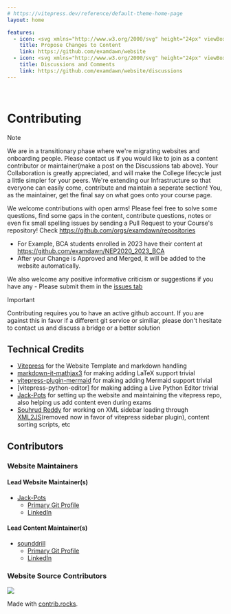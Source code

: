 ```yaml
---
# https://vitepress.dev/reference/default-theme-home-page
layout: home

features:
  - icon: <svg xmlns="http://www.w3.org/2000/svg" height="24px" viewBox="0 -960 960 960" width="24px" fill="#5f6368"><path d="M160-400v-80h280v80H160Zm0-160v-80h440v80H160Zm0-160v-80h440v80H160Zm360 560v-123l221-220q9-9 20-13t22-4q12 0 23 4.5t20 13.5l37 37q8 9 12.5 20t4.5 22q0 11-4 22.5T863-380L643-160H520Zm300-263-37-37 37 37ZM580-220h38l121-122-18-19-19-18-122 121v38Zm141-141-19-18 37 37-18-19Z"/></svg>
    title: Propose Changes to Content
    link: https://github.com/examdawn/website
  - icon: <svg xmlns="http://www.w3.org/2000/svg" height="24px" viewBox="0 -960 960 960" width="24px" fill="#5f6368"><path d="M411-480q-28 0-46-21t-13-49l12-72q8-43 40.5-70.5T480-720q44 0 76.5 27.5T597-622l12 72q5 28-13 49t-46 21H411Zm24-80h91l-8-49q-2-14-13-22.5t-25-8.5q-14 0-24.5 8.5T443-609l-8 49ZM124-441q-23 1-39.5-9T63-481q-2-9-1-18t5-17q0 1-1-4-2-2-10-24-2-12 3-23t13-19l2-2q2-19 15.5-32t33.5-13q3 0 19 4l3-1q5-5 13-7.5t17-2.5q11 0 19.5 3.5T208-626q1 0 1.5.5t1.5.5q14 1 24.5 8.5T251-596q2 7 1.5 13.5T250-570q0 1 1 4 7 7 11 15.5t4 17.5q0 4-6 21-1 2 0 4l2 16q0 21-17.5 36T202-441h-78Zm676 1q-33 0-56.5-23.5T720-520q0-12 3.5-22.5T733-563l-28-25q-10-8-3.5-20t18.5-12h80q33 0 56.5 23.5T880-540v20q0 33-23.5 56.5T800-440ZM0-240v-63q0-44 44.5-70.5T160-400q13 0 25 .5t23 2.5q-14 20-21 43t-7 49v65H0Zm240 0v-65q0-65 66.5-105T480-450q108 0 174 40t66 105v65H240Zm560-160q72 0 116 26.5t44 70.5v63H780v-65q0-26-6.5-49T754-397q11-2 22.5-2.5t23.5-.5Zm-320 30q-57 0-102 15t-53 35h311q-9-20-53.5-35T480-370Zm0 50Zm1-280Z"/></svg>
    title: Discussions and Comments
    link: https://github.com/examdawn/website/discussions
---
```

<br>

# Contributing

> [!NOTE]
> We are in a transitionary phase where we're migrating websites and onboarding people. Please contact us if you would like to join as a content contributor or maintainer(make a post on the Discussions tab above).
> Your Collaboration is greatly appreciated, and will make the College lifecycle just a little simpler for your peers.
> We're extending our Infrastructure so that everyone can easily come, contribute and maintain a seperate section! You, as the maintainer, get the final say on what goes onto your course page.


We welcome contributions with open arms! Please feel free to solve some questions, find some gaps in the content, contribute questions, notes or even fix small spelling issues by sending a Pull Request to your Course's repository! Check https://github.com/orgs/examdawn/repositories
- For Example, BCA students enrolled in 2023 have their content at https://github.com/examdawn/NEP2020_2023_BCA
- After your Change is Approved and Merged, it will be added to the website automatically.

We also welcome any positive informative criticism or suggestions if you have any - Please submit them in the [issues tab](https://github.com/examdawn/website/issues)

> [!IMPORTANT]
> Contributing requires you to have an active github account.
> If you are against this in favor if a different git service or similiar, please don't hesitate to contact us and discuss a bridge or a better solution

<!--## Rules and Instructions
- [Instructions on adding new Subjects or Courses](/contents/Readme)
- [Contribution Guidelines and Instructions](https://github.com/examdawn/content/blob/contents/.github/CONTRIBUTING.md)
-->

## Technical Credits
- [Vitepress](https://vitepress.dev/) for the Website Template and markdown handling
- [markdown-it-mathjax3](https://github.com/tani/markdown-it-mathjax3) for making adding LaTeX support trivial
- [vitepress-plugin-mermaid](https://emersonbottero.github.io/vitepress-plugin-mermaid/) for making adding Mermaid support trivial
- [vitepress-python-editor] for making adding a Live Python Editor trivial 
- [Jack-Pots](https://jack-pots.github.io/) for setting up the website and maintaining the vitepress repo, also helping us add content even during exams 
- [Souhrud Reddy](https://sounddrill31.github.io) for working on XML sidebar loading through [XML2JS](https://www.npmjs.com/package/xml2js)(removed now in favor of vitepress sidebar plugin), content sorting scripts, etc 
## Contributors
### Website Maintainers
#### Lead Website Maintainer(s)
- [Jack-Pots](https://jack-pots.github.io/)
  - [Primary Git Profile](https://github.com/Jack-Pots)
  - [LinkedIn](https://www.linkedin.com/in/jack-pots/)
#### Lead Content Maintainer(s)
- [sounddrill](https://sounddrill31.github.io/)
  - [Primary Git Profile](https://github.com/sounddrill31/)
  - [LinkedIn](https://www.linkedin.com/in/souhrud-reddy/)

### Website Source Contributors
<a href="https://github.com/examdawn/website/graphs/contributors">
  <img src="https://contrib.rocks/image?repo=examdawn/examdawn.github.io" />
</a>

Made with [contrib.rocks](https://contrib.rocks).
